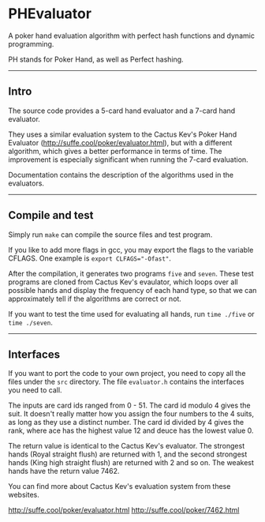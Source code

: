 # PHEvaluator

A poker hand evaluation algorithm with perfect hash functions and dynamic
programming.

PH stands for Poker Hand, as well as Perfect hashing.

---------
Intro
---------
The source code provides a 5-card hand evaluator and a 7-card hand evaluator.

They uses a similar evaluation system to the Cactus Kev's Poker Hand Evaluator
(http://suffe.cool/poker/evaluator.html), but with a different algorithm, which
gives a better performance in terms of time. The improvement is especially
significant when running the 7-card evaluation.

Documentation contains the description of the algorithms used in the evaluators.

---------
Compile and test
---------
Simply run `make` can compile the source files and test program.

If you like to add more flags in gcc, you may export the flags to the variable
CFLAGS. One example is `export CLFAGS="-Ofast"`.

After the compilation, it generates two programs `five` and `seven`. These test
programs are cloned from Cactus Kev's evaulator, which loops over all possible
hands and display the frequency of each hand type, so that we can approximately
tell if the algorithms are correct or not.

If you want to test the time used for evaluating all hands, run `time ./five` or
`time ./seven`.

---------
Interfaces
---------
If you want to port the code to your own project, you need to copy all the files
under the `src` directory. The file `evaluator.h` contains the interfaces you
need to call.

The inputs are card ids ranged from 0 - 51. The card id modulo 4 gives the suit.
It doesn't really matter how you assign the four numbers to the 4 suits, as
long as they use a distinct number. The card id divided by 4 gives the rank,
where ace has the highest value 12 and deuce has the lowest value 0.

The return value is identical to the Cactus Kev's evaluator. The strongest hands
(Royal straight flush) are returned with 1, and the second strongest hands (King
high straight flush) are returned with 2 and so on. The weakest hands have the
return value 7462.

You can find more about Cactus Kev's evaluation system from these websites.

http://suffe.cool/poker/evaluator.html
http://suffe.cool/poker/7462.html


